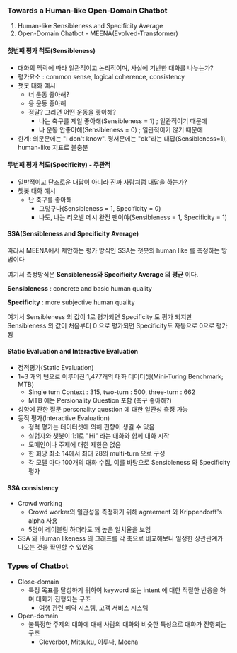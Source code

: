 

### Towards a Human-like Open-Domain Chatbot

1. Human-like Sensibleness and Specificity Average
2. Open-Domain Chatbot - MEENA(Evolved-Transformer)



#### 첫번째 평가 척도(Sensibleness)

* 대화의 맥락에 따라 일관적이고 논리적이며, 사실에 기반한 대화를 나누는가?
* 평가요소 : common sense, logical coherence, consistency
* 챗봇 대화 예시
  * 너 운동 좋아해?
  * 응 운동 좋아해
  * 정말? 그러면 어떤 운동을 좋아해?
    * 나는 축구를 제일 좋아해(Sensibleness = 1) ; 일관적이기 때문에
    * 나 운동 안좋아해(Sensibleness = 0) ; 일관적이기 않기 때문에
* 한계: 의문문에는 "I don't know". 평서문에는 "ok"라는 대답(Sensibleness=1), human-like 지표로 불충분 



#### 두번째 평가 척도(Specificity) - 주관적

* 일반적이고 단조로운 대답이 아니라 진짜 사람처럼 대답을 하는가?
* 챗봇 대화 예시
  * 난 축구를 좋아해
    * 그렇구나(Sensibleness = 1, Specificity = 0)
    * 나도, 나는 리오넬 메시 완전 팬이야(Sensibleness = 1, Specificity = 1)



#### SSA(Sensibleness and Specificity Average)

따라서 MEENA에서 제안하는 평가 방식인 SSA는 챗봇의 human like 를 측정하는 방법이다

여기서 측정방식은 __Sensibleness와 Specificity Average 의 평균__ 이다.

__Sensibleness__ : concrete and basic human quality

__Specificity__ : more subjective human quality

여기서 Sensibleness 의 값이 1로 평가되면 Specificity 도 평가 되지만 Sensibleness 의 값이 처음부터 0 으로 평가되면 Specificity도 자동으로 0으로 평가됨 



#### Static Evaluation and Interactive Evaluation

*  정적평가(Static Evaluation)
  * 1~3 개의 턴으로 이루어진 1,477개의 대화 데이터셋(Mini-Turing Benchmark; MTB)
    * Single turn Context : 315, two-turn : 500, three-turn : 662
    * MTB 에는 Persionality Question 포함 (축구 좋아해?)
  * 성향에 관한 질문 personality question 에 대한 일관성 측정 가능
* 동적 평가(Interactive Evaluation)
  * 정적 평가는 데이터셋에 의해 편향이 생길 수 있음
  * 실험자와 챗봇이 1:1로 "Hi" 라는 대화와 함께 대화 시작
  * 도메인이나 주제에 대한 제한은 없음
  * 한 회당 최소 14에서 최대 28의 multi-turn 으로 구성
  * 각 모델 마다 100개의 대화 수집, 이를 바탕으로 Sensibleness 와 Specificity 평가



#### SSA consistency

* Crowd working
  * Crowd worker의 일관성을 측정하기 위해 agreement 와 Krippendorff's alpha 사용
  * 5명이 레이블링  하더라도 꽤 높은 일치율을 보임
* SSA 와 Human likeness 의 그래프를 각 축으로 비교해보니 일정한 상관관계가 나오는 것을 확인할 수 있었음 





### Types of Chatbot

* Close-domain
  * 특정 목표를 달성하기 위하여 keyword 또는 intent 에 대한 적절한 반응을 하며 대화가 진행되는 구조
    * 여행 관련 예약 시스템, 고객 서비스 시스템
* Open-domain
  * 불특정한 주제의 대화에 대해 사람의 대화와 비슷한 특성으로 대화가 진행되는 구조
    * Cleverbot, Mitsuku, 이루다, Meena
